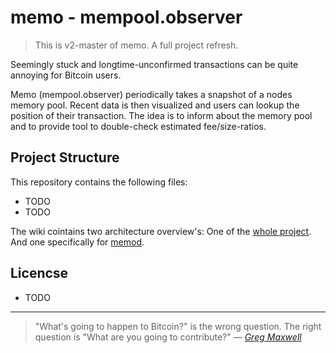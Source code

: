 # memo - mempool.observer

> This is v2-master of memo. 
> A full project refresh.

Seemingly stuck and longtime-unconfirmed transactions can be quite annoying for Bitcoin users.

Memo (mempool.observer) periodically takes a snapshot of a nodes memory pool. Recent data is then visualized and users can lookup the position of their transaction. The idea is to inform about the memory pool and to provide tool to double-check estimated fee/size-ratios.


## Project Structure

This repository contains the following files:
- TODO
- TODO

The wiki cointains two architecture overview's: One of the [whole project](https://github.com/0xB10C/memo/wiki/Infrastructure-memo-v2). And one specifically for [memod](https://404.de/).


## Licencse
- TODO
---


>"What's going to happen to Bitcoin?" is the wrong question. The right question is "What are you going to contribute?" &mdash; <cite>[Greg Maxwell](https://github.com/gmaxwell)</cite>
